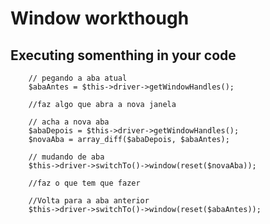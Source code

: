 # Window workthough

## Executing somenthing in your code

        // pegando a aba atual
        $abaAntes = $this->driver->getWindowHandles();

        //faz algo que abra a nova janela

        // acha a nova aba
        $abaDepois = $this->driver->getWindowHandles();
        $novaAba = array_diff($abaDepois, $abaAntes);

        // mudando de aba
        $this->driver->switchTo()->window(reset($novaAba));

        //faz o que tem que fazer

        //Volta para a aba anterior
        $this->driver->switchTo()->window(reset($abaAntes));
